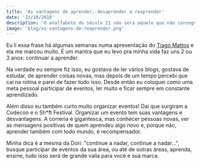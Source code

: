 ```yaml
---
title: 'As vantagens de aprender, desaprender a reaprender'
date: '23/10/2018'
description: 'O analfabeto do século 21 não será aquele que não consegue ler e escrever, mas im aquele que não consegue aprender, desaprender e reaprender.'
image: 'blog/as-vantagens-de-reaprender.png'
---
```


Eu li essa frase há algumas semanas numa apresentação do [Tiago Mattos](https://www.instagram.com/tiagomattos/) e ela me marcou muito. É um mantra que eu levo pra minha vida faz uns 2 ou 3 anos: continuar a aprender.

Na verdade eu sempre fiz isso, eu gostava de ler vários blogs, gostava de estudar, de aprender coisas novas, mas depois de um tempo percebi que caí na rotina e parei de fazer tudo isso. Desde então eu coloquei como uma meta pessoal participar de eventos, ler muito e ficar sempre em constante aprendizado.

Além disso eu também curto muito organizar eventos! Daí que surgiram a Codecon e o Sh*ft Festival. Organizar um evento tem suas vantagens e desvantagens. A correria é gigantesca, mas conhecer pessoas novas, ver as mensagens positivas de quem aprendeu algo novo e, porque não, aprender também com todo mundo, é recompensador.

Minha dica é a mesma da Dori: "continue a nadar, continue a nadar…", busque participar de eventos da sua área, ou até de outras áreas, aprenda, ensine, tudo isso será de grande valia para você e sua marca.